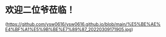 # 欢迎二位爷莅临！
(https://github.com/ysw0616/ysw0616.github.io/blob/main/%E5%BE%AE%E4%BF%A1%E5%9B%BE%E7%89%87_20220309171905.jpg)
